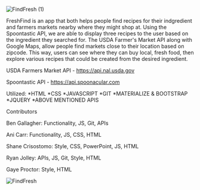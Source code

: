 ![FindFresh (1)](https://user-images.githubusercontent.com/84213096/124351397-03492700-dbc8-11eb-89b2-ce285032b67e.gif)


FreshFind is an app that both helps people find recipes for their indgredient and farmers markets nearby where they might shop at. Using the Spoontastic API, we are able to display three recipes to the user based on the ingredient they searched for. The USDA Farmer's Market API along with Google Maps, allow people find markets close to their location based on zipcode. This way, users can see where they can buy local, fresh food, then explore various recipes that could be created from the desired ingredient.   



USDA Farmers Market API - https://api.nal.usda.gov

Spoontastic API - https://api.spoonacular.com




Utilized: 
*HTML
*CSS
*JAVASCRIPT
*GIT
*MATERIALIZE & BOOTSTRAP
*JQUERY 
*ABOVE MENTIONED APIS

Contributors

Ben Gallagher: Functionality, JS, Git, APIs

Ani Carr: Functionality, JS, CSS, HTML 

Shane Crisostomo: Style, CSS, PowerPoint, JS, HTML

Ryan Jolley: APIs, JS, Git, Style, HTML

Gaye Proctor: Style, HTML 


![FindFresh](https://user-images.githubusercontent.com/84213096/124351810-853a4f80-dbca-11eb-9385-64f64ab6dce6.jpg)

